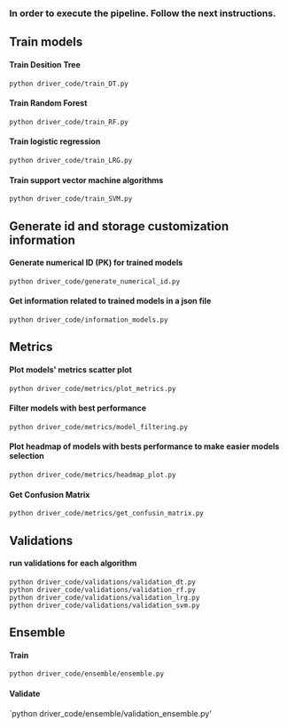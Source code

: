 ### In order to execute the pipeline. Follow the next instructions.

## Train models
#### Train Desition Tree
`python driver_code/train_DT.py`

#### Train Random Forest
`python driver_code/train_RF.py`

#### Train logistic regression
`python driver_code/train_LRG.py`

#### Train support vector machine algorithms
`python driver_code/train_SVM.py`

## Generate id and storage customization information

#### Generate numerical ID (PK) for trained models
`python driver_code/generate_numerical_id.py`

#### Get information related to trained models in a json file
`python driver_code/information_models.py`

## Metrics

#### Plot models' metrics scatter plot
`python driver_code/metrics/plot_metrics.py`

#### Filter models with best performance
`python driver_code/metrics/model_filtering.py`

#### Plot headmap of models with bests performance to make easier models selection
`python driver_code/metrics/headmap_plot.py`

#### Get Confusion Matrix
`python driver_code/metrics/get_confusin_matrix.py`

## Validations

#### run validations for each algorithm
`python driver_code/validations/validation_dt.py`\
`python driver_code/validations/validation_rf.py`\
`python driver_code/validations/validation_lrg.py`\
`python driver_code/validations/validation_svm.py`

## Ensemble
#### Train
`python driver_code/ensemble/ensemble.py`

#### Validate
`python driver_code/ensemble/validation_ensemble.py'